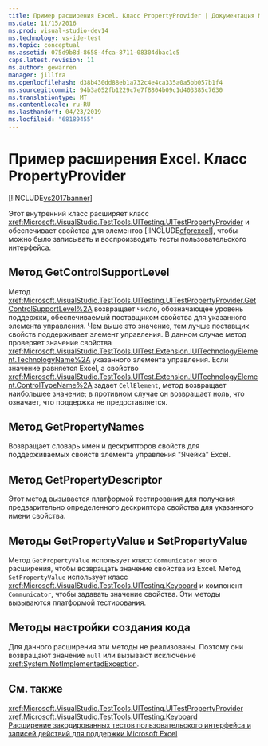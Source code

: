 ```yaml
---
title: Пример расширения Excel. Класс PropertyProvider | Документация Майкрософт
ms.date: 11/15/2016
ms.prod: visual-studio-dev14
ms.technology: vs-ide-test
ms.topic: conceptual
ms.assetid: 075d9b8d-8658-4fca-8711-08304dbac1c5
caps.latest.revision: 11
ms.author: gewarren
manager: jillfra
ms.openlocfilehash: d38b430dd88eb1a732c4e4ca335a0a5bb057b1f4
ms.sourcegitcommit: 94b3a052fb1229c7e7f8804b09c1d403385c7630
ms.translationtype: MT
ms.contentlocale: ru-RU
ms.lasthandoff: 04/23/2019
ms.locfileid: "68189455"
---
```

# <a name="sample-excel-extension-propertyprovider-class"></a>Пример расширения Excel. Класс PropertyProvider
[!INCLUDE[vs2017banner](../includes/vs2017banner.md)]

Этот внутренний класс расширяет класс <xref:Microsoft.VisualStudio.TestTools.UITesting.UITestPropertyProvider> и обеспечивает свойства для элементов [!INCLUDE[ofprexcel](../includes/ofprexcel-md.md)], чтобы можно было записывать и воспроизводить тесты пользовательского интерфейса.  
  
## <a name="getcontrolsupportlevel-method"></a>Метод GetControlSupportLevel  
 Метод <xref:Microsoft.VisualStudio.TestTools.UITesting.UITestPropertyProvider.GetControlSupportLevel%2A> возвращает число, обозначающее уровень поддержки, обеспечиваемый поставщиком свойства для указанного элемента управления. Чем выше это значение, тем лучше поставщик свойств поддерживает элемент управления. В данном случае метод проверяет значение свойства <xref:Microsoft.VisualStudio.TestTools.UITest.Extension.IUITechnologyElement.TechnologyName%2A> указанного элемента управления. Если значение равняется Excel, а свойство <xref:Microsoft.VisualStudio.TestTools.UITest.Extension.IUITechnologyElement.ControlTypeName%2A> задает `CellElement`, метод возвращает наибольшее значение; в противном случае он возвращает ноль, что означает, что поддержка не предоставляется.  
  
## <a name="getpropertynames-method"></a>Метод GetPropertyNames  
 Возвращает словарь имен и дескрипторов свойств для поддерживаемых свойств элемента управления "Ячейка" Excel.  
  
## <a name="getpropertydescriptor-method"></a>Метод GetPropertyDescriptor  
 Этот метод вызывается платформой тестирования для получения предварительно определенного дескриптора свойства для указанного имени свойства.  
  
## <a name="getpropertyvalue-and-setpropertyvalue-methods"></a>Методы GetPropertyValue и SetPropertyValue  
 Метод `GetPropertyValue` использует класс `Communicator` этого расширения, чтобы возвращать значение свойства из Excel. Метод `SetPropertyValue` использует класс <xref:Microsoft.VisualStudio.TestTools.UITesting.Keyboard> и компонент `Communicator`, чтобы задавать значение свойства. Эти методы вызываются платформой тестирования.  
  
## <a name="code-generation-customization-methods"></a>Методы настройки создания кода  
 Для данного расширения эти методы не реализованы. Поэтому они возвращают значение `null` или вызывают исключение <xref:System.NotImplementedException>.  
  
## <a name="see-also"></a>См. также  
 <xref:Microsoft.VisualStudio.TestTools.UITesting.UITestPropertyProvider>   
 <xref:Microsoft.VisualStudio.TestTools.UITesting.Keyboard>   
 [Расширение закодированных тестов пользовательского интерфейса и записей действий для поддержки Microsoft Excel](../test/extending-coded-ui-tests-and-action-recordings-to-support-microsoft-excel.md)
